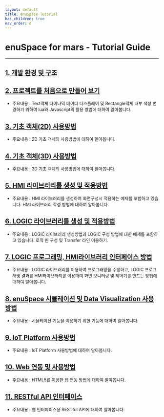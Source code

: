 ```yaml
---
layout: default
title: enuSpace Tutorial
has_children: true
nav_order: d
---
```


# **enuSpace for mars - Tutorial Guide**

---

## [1. 개발 환경 및 구조](//tutorial/environment.html)

## [2. 프로젝트를 처음으로 만들어 보기](//tutorial/first.html)

* 주요내용 : Text객체 다이나믹 데이터 디스플레이 및 Rectangle객체 내부 색상 변경하기 위하여 lua와 Javascript의 활용 방법에 대하여 알아봅니다.

## [3. 기초 객체\(2D\) 사용방법](//tutorial/primitive_2d.html)

* 주요내용 : 2D 기초 객체의 사용방법에 대하여 알아봅니다.

## [4. 기초 객체\(3D\) 사용방법](//tutorial/primitive_3d.html)

* 주요내용 : 3D 기초 객체의 사용방법에 대하여 알아봅니다.

## [5. HMI 라이브러리를 생성 및 적용방법](//tutorial/hmi-library1.html)

* 주요내용 : HMI 라이브러리를 생성하여 화면구성시 적용하는 예제를 포함하고 있습니다. HMI 라이브러리 작성 방법에 대하여 알아봅니다.

## [6. LOGIC 라이브러리를 생성 및 적용방법](//tutorial/logic-library.html)

* 주요내용 : LOGIC 라이브러리 생성방법과 LOGIC 구성 방법에 대한 예제를 포함하고 있습니다. 로직 핀 구성 및 Transfer 라인 이용하기.

## [7. LOGIC 프로그래밍, HMI라이브러리 인터페이스 방법](//tutorial/library-use.html)

* 주요내용 : LOGIC 라이브러리를 이용하여 프로그래밍을 수행하고, LOGIC 프로그래밍 결과를 HMI라이브러리를 이용하여 화면 모니터링 및 제어기를 만드는 방법에 대하여 알아봅니다.

## [8. enuSpace 시뮬레이션 및 Data Visualization 사용방법](//tutorial/simulation-visulation.html)

* 주요내용 : 시뮬레이션 기능을 이용하기 위한 기능에 대하여 알아봅니다. 

## [9. IoT Platform 사용방법](//content/tutorial/iot-platform.html)

* 주요내용 : IoT Platform 사용방법에 대하여 알아봅니다.

## [10. Web 연동 및 사용방법](//content/tutorial/web-interface.html)

* 주요내용 : HTML5를 이용한 웹 연동 방법에 대하여 알아봅니다.

## [11. RESTful API 인터페이스](//tutorial/restful-interface.html)

* 주요내용 : 웹 인터페이스용 RESTful API에 대하여 알아봅니다.




